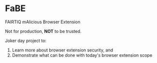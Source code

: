# FaBE
FAIRTIQ mAlicious Browser Extension

Not for production, **NOT** to be trusted.

Joker day project to:
1. Learn more about browser extension security, and
2. Demonstrate what can be done with today's browser extension scope

